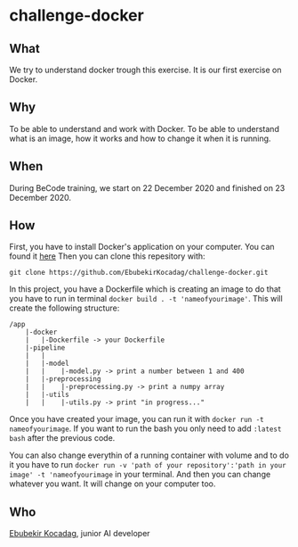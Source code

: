 # challenge-docker

## What

We try to understand docker trough this exercise. It is our first exercise on Docker.

## Why

To be able to understand and work with Docker. To be able to understand what is an image, how it works and how to change it when it is running.

## When

During BeCode training, we start on 22 December 2020 and finished on 23 December 2020.

## How

First, you have to install Docker's application on your computer. You can found it [here](https://www.docker.com/)
Then you can clone this repesitory with:

`git clone https://github.com/EbubekirKocadag/challenge-docker.git`

In this project, you have a Dockerfile which is creating an image to do that you have to run in terminal `docker build . -t 'nameofyourimage'`.
This will create the following structure:

    /app
        |-docker
        |   |-Dockerfile -> your Dockerfile
        |-pipeline
        |   |
        |   |-model
        |   |    |-model.py -> print a number between 1 and 400
        |   |-preprocessing
        |   |    |-preprocessing.py -> print a numpy array
        |   |-utils
        |   |    |-utils.py -> print "in progress..."
    
Once you have created your image, you can run it with `docker run -t nameofyourimage`. If you want to run the bash you only need to add `:latest bash`
after the previous code.

You can also change everythin of a running container with volume and to do it you have to run 
`docker run -v 'path of your repository':'path in your image' -t 'nameofyourimage` in your terminal.
And then you can change whatever you want. It will change on your computer too.

## Who

[Ebubekir Kocadag](https://github.com/EbubekirKocadag), junior AI developer
